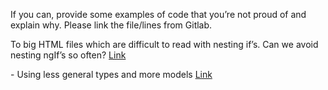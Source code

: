 <p>If you can, provide some examples of code that you’re not proud of and explain why. Please link the file/lines from Gitlab.
</p>
<p>
To big HTML files which are difficult to read with nesting if’s. Can we avoid nesting ngIf’s so often? 
	<a href="https://gitlab.pxlwidgets.com/pxl.widgets-heroes/assignments/blob/block1_monika/BeerApp/src/app/pages/beer/beers/beers.component.html">Link</a>
</p>
<p>
- Using less general types and more models 
		<a href="https://gitlab.pxlwidgets.com/pxl.widgets-heroes/assignments/blob/block1_monika/BeerApp/src/app/pages/beer/beers/beers.component.ts">Link</a>
</p>
